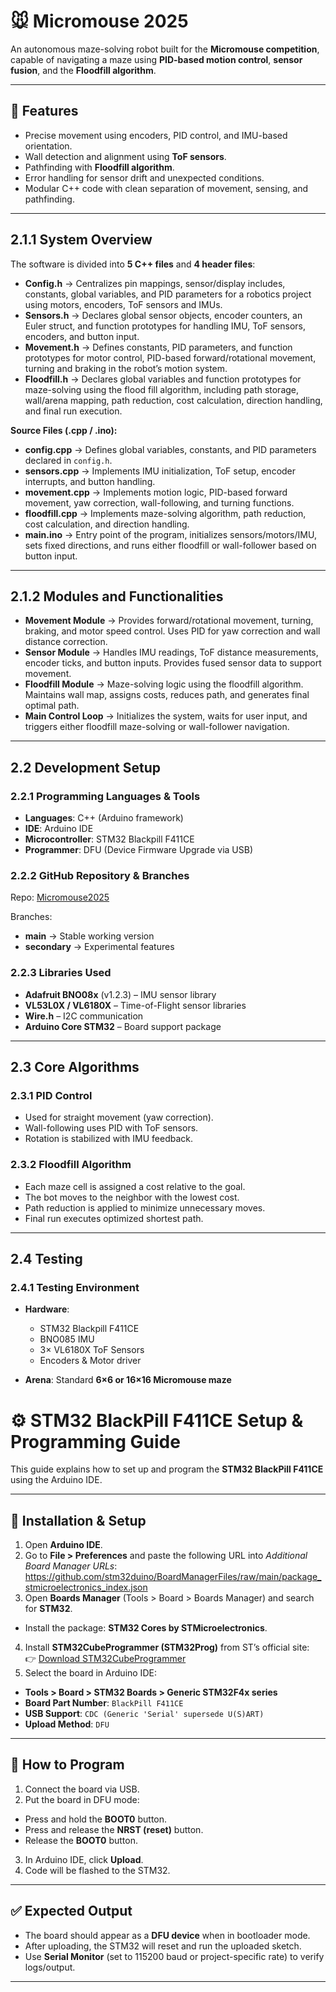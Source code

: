 # 🐭 Micromouse 2025

An autonomous maze-solving robot built for the **Micromouse competition**, capable of navigating a maze using **PID-based motion control**, **sensor fusion**, and the **Floodfill algorithm**.  

---

## 📌 Features
- Precise movement using encoders, PID control, and IMU-based orientation.  
- Wall detection and alignment using **ToF sensors**.  
- Pathfinding with **Floodfill algorithm**.  
- Error handling for sensor drift and unexpected conditions.  
- Modular C++ code with clean separation of movement, sensing, and pathfinding.  

---

## 2.1.1 System Overview

The software is divided into **5 C++ files** and **4 header files**:

- **Config.h** → Centralizes pin mappings, sensor/display includes, constants, global variables, and PID parameters for a robotics project using motors, encoders, ToF sensors and IMUs.  
- **Sensors.h** → Declares global sensor objects, encoder counters, an Euler struct, and function prototypes for handling IMU, ToF sensors, encoders, and button input.  
- **Movement.h** → Defines constants, PID parameters, and function prototypes for motor control, PID-based forward/rotational movement, turning and braking in the robot’s motion system.  
- **Floodfill.h** → Declares global variables and function prototypes for maze-solving using the flood fill algorithm, including path storage, wall/arena mapping, path reduction, cost calculation, direction handling, and final run execution.  

**Source Files (.cpp / .ino):**
- **config.cpp** → Defines global variables, constants, and PID parameters declared in `config.h`.  
- **sensors.cpp** → Implements IMU initialization, ToF setup, encoder interrupts, and button handling.  
- **movement.cpp** → Implements motion logic, PID-based forward movement, yaw correction, wall-following, and turning functions.  
- **floodfill.cpp** → Implements maze-solving algorithm, path reduction, cost calculation, and direction handling.  
- **main.ino** → Entry point of the program, initializes sensors/motors/IMU, sets fixed directions, and runs either floodfill or wall-follower based on button input.  

---

## 2.1.2 Modules and Functionalities

- **Movement Module** → Provides forward/rotational movement, turning, braking, and motor speed control. Uses PID for yaw correction and wall distance correction.  
- **Sensor Module** → Handles IMU readings, ToF distance measurements, encoder ticks, and button inputs. Provides fused sensor data to support movement.  
- **Floodfill Module** → Maze-solving logic using the floodfill algorithm. Maintains wall map, assigns costs, reduces path, and generates final optimal path.  
- **Main Control Loop** → Initializes the system, waits for user input, and triggers either floodfill maze-solving or wall-follower navigation.  

---

## 2.2 Development Setup

### 2.2.1 Programming Languages & Tools
- **Languages**: C++ (Arduino framework)  
- **IDE**: Arduino IDE  
- **Microcontroller**: STM32 Blackpill F411CE  
- **Programmer**: DFU (Device Firmware Upgrade via USB)  

### 2.2.2 GitHub Repository & Branches
Repo: [Micromouse2025](https://github.com/RnCManipal/Micromouse2025)  

Branches:  
- **main** → Stable working version  
- **secondary** → Experimental features  

### 2.2.3 Libraries Used
- **Adafruit BNO08x** (v1.2.3) – IMU sensor library  
- **VL53L0X / VL6180X** – Time-of-Flight sensor libraries  
- **Wire.h** – I2C communication  
- **Arduino Core STM32** – Board support package  

---

## 2.3 Core Algorithms

### 2.3.1 PID Control
- Used for straight movement (yaw correction).  
- Wall-following uses PID with ToF sensors.  
- Rotation is stabilized with IMU feedback.  

### 2.3.2 Floodfill Algorithm
- Each maze cell is assigned a cost relative to the goal.  
- The bot moves to the neighbor with the lowest cost.  
- Path reduction is applied to minimize unnecessary moves.  
- Final run executes optimized shortest path.  

---

## 2.4 Testing

### 2.4.1 Testing Environment
- **Hardware**:  
  - STM32 Blackpill F411CE  
  - BNO085 IMU  
  - 3× VL6180X ToF Sensors  
  - Encoders & Motor driver  

- **Arena**: Standard **6×6 or 16×16 Micromouse maze**  

# ⚙️ STM32 BlackPill F411CE Setup & Programming Guide

This guide explains how to set up and program the **STM32 BlackPill F411CE** using the Arduino IDE.

---

## 🔧 Installation & Setup

1. Open **Arduino IDE**.  
2. Go to **File > Preferences** and paste the following URL into *Additional Board Manager URLs*:  https://github.com/stm32duino/BoardManagerFiles/raw/main/package_stmicroelectronics_index.json
3. Open **Boards Manager** (Tools > Board > Boards Manager) and search for **STM32**.  
- Install the package: **STM32 Cores by STMicroelectronics**.  
4. Install **STM32CubeProgrammer (STM32Prog)** from ST’s official site:  
👉 [Download STM32CubeProgrammer](https://www.st.com/en/development-tools/stm32cubeprog.html)  
5. Select the board in Arduino IDE:  
- **Tools > Board > STM32 Boards > Generic STM32F4x series**  
- **Board Part Number**: `BlackPill F411CE`  
- **USB Support**: `CDC (Generic 'Serial' supersede U(S)ART)`  
- **Upload Method**: `DFU`  

---

## 🚀 How to Program

1. Connect the board via USB.  
2. Put the board in DFU mode:  
- Press and hold the **BOOT0** button.  
- Press and release the **NRST (reset)** button.  
- Release the **BOOT0** button.  
3. In Arduino IDE, click **Upload**.  
4. Code will be flashed to the STM32.  

---

## ✅ Expected Output

- The board should appear as a **DFU device** when in bootloader mode.  
- After uploading, the STM32 will reset and run the uploaded sketch.  
- Use **Serial Monitor** (set to 115200 baud or project-specific rate) to verify logs/output.  

---


